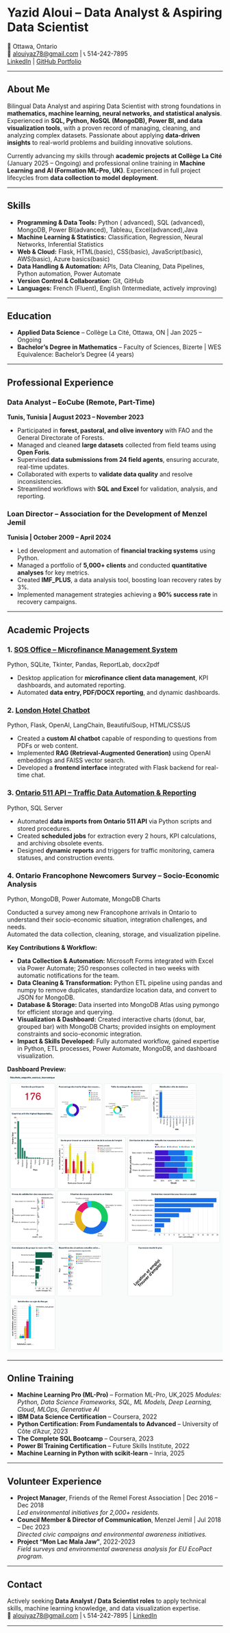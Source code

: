 # Yazid Aloui – Data Analyst & Aspiring Data Scientist

📍 Ottawa, Ontario  
📧 alouiyaz78@gmail.com | 📞 514-242-7895  
[LinkedIn](https://www.linkedin.com/in/yazidaloui/) | [GitHub Portfolio](https://github.com/alouiyaz78)

---

## About Me
Bilingual Data Analyst and aspiring Data Scientist with strong foundations in **mathematics, machine learning, neural networks, and statistical analysis**. Experienced in **SQL, Python, NoSQL (MongoDB), Power BI, and data visualization tools**, with a proven record of managing, cleaning, and analyzing complex datasets. Passionate about applying **data-driven insights** to real-world problems and building innovative solutions.

Currently advancing my skills through **academic projects at Collège La Cité** (January 2025 – Ongoing) and professional online training in **Machine Learning and AI (Formation ML-Pro, UK)**. Experienced in full project lifecycles from **data collection to model deployment**.

---

## Skills
- **Programming & Data Tools:** Python ( advanced), SQL (advanced), MongoDB, Power BI(advanced), Tableau, Excel(advanced),Java  
- **Machine Learning & Statistics:** Classification, Regression, Neural Networks, Inferential Statistics  
- **Web & Cloud:** Flask, HTML(basic), CSS(basic), JavaScript(basic), AWS(basic), Azure basics(basic)  
- **Data Handling & Automation:** APIs, Data Cleaning, Data Pipelines, Python automation, Power Automate  
- **Version Control & Collaboration:** Git, GitHub  
- **Languages:** French (Fluent), English (Intermediate, actively improving)  

---

## Education
- **Applied Data Science** – Collège La Cité, Ottawa, ON | Jan 2025 – Ongoing  
- **Bachelor’s Degree in Mathematics** – Faculty of Sciences, Bizerte | WES Equivalence: Bachelor’s Degree (4 years)  

---

## Professional Experience

### Data Analyst – EoCube (Remote, Part-Time)  
**Tunis, Tunisia | August 2023 – November 2023**  
- Participated in **forest, pastoral, and olive inventory** with FAO and the General Directorate of Forests.  
- Managed and cleaned **large datasets** collected from field teams using **Open Foris**.  
- Supervised **data submissions from 24 field agents**, ensuring accurate, real-time updates.  
- Collaborated with experts to **validate data quality** and resolve inconsistencies.  
- Streamlined workflows with **SQL and Excel** for validation, analysis, and reporting.  

### Loan Director – Association for the Development of Menzel Jemil  
**Tunisia | October 2009 – April 2024**  
- Led development and automation of **financial tracking systems** using Python.  
- Managed a portfolio of **5,000+ clients** and conducted **quantitative analyses** for key metrics.  
- Created **IMF_PLUS**, a data analysis tool, boosting loan recovery rates by 3%.  
- Implemented management strategies achieving a **90% success rate** in recovery campaigns.  

---

## Academic Projects 

### 1. [SOS Office – Microfinance Management System](https://github.com/alouiyaz78/SOS)  
Python, SQLite, Tkinter, Pandas, ReportLab, docx2pdf  
- Desktop application for **microfinance client data management**, KPI dashboards, and automated reporting.  
- Automated **data entry, PDF/DOCX reporting**, and dynamic dashboards.  

### 2. [London Hotel Chatbot](https://github.com/alouiyaz78/Chatbot)  
Python, Flask, OpenAI, LangChain, BeautifulSoup, HTML/CSS/JS  
- Created a **custom AI chatbot** capable of responding to questions from PDFs or web content.  
- Implemented **RAG (Retrieval-Augmented Generation)** using OpenAI embeddings and FAISS vector search.  
- Developed a **frontend interface** integrated with Flask backend for real-time chat.  

### 3. [Ontario 511 API – Traffic Data Automation & Reporting](https://github.com/alouiyaz78/Project_Ontario_511)  
Python, SQL Server  
- Automated **data imports from Ontario 511 API** via Python scripts and stored procedures.  
- Created **scheduled jobs** for extraction every 2 hours, KPI calculations, and archiving obsolete events.  
- Designed **dynamic reports** and triggers for traffic monitoring, camera statuses, and construction events.
### 4. Ontario Francophone Newcomers Survey – Socio-Economic Analysis
Python, MongoDB, Power Automate, MongoDB Charts

Conducted a survey among new Francophone arrivals in Ontario to understand their socio-economic situation, integration challenges, and needs.  
Automated the data collection, cleaning, storage, and visualization pipeline.

**Key Contributions & Workflow:**
- **Data Collection & Automation:** Microsoft Forms integrated with Excel via Power Automate; 250 responses collected in two weeks with automatic notifications for the team.
- **Data Cleaning & Transformation:** Python ETL pipeline using pandas and numpy to remove duplicates, standardize location data, and convert to JSON for MongoDB.
- **Database & Storage:** Data inserted into MongoDB Atlas using pymongo for efficient storage and querying.
- **Visualization & Dashboard:** Created interactive charts (donut, bar, grouped bar) with MongoDB Charts; provided insights on employment constraints and socio-economic integration.
- **Impact & Skills Developed:** Fully automated workflow, gained expertise in Python, ETL processes, Power Automate, MongoDB, and dashboard visualization.

**Dashboard Preview:**  
![Dashboard Preview](img/dashboard_preview.png) 

  

---

## Online Training
- **Machine Learning Pro (ML-Pro)** – Formation ML-Pro, UK,2025
  *Modules: Python, Data Science Frameworks, SQL, ML Models, Deep Learning, Cloud, MLOps, Generative AI*  
- **IBM Data Science Certification** – Coursera, 2022  
- **Python Certification: From Fundamentals to Advanced** – University of Côte d’Azur, 2023  
- **The Complete SQL Bootcamp** – Coursera, 2023  
- **Power BI Training Certification** – Future Skills Institute, 2022  
- **Machine Learning in Python with scikit-learn** – Inria, 2025  

---

## Volunteer Experience
- **Project Manager**, Friends of the Remel Forest Association | Dec 2016 – Dec 2018  
  *Led environmental initiatives for 2,000+ residents.*  
- **Council Member & Director of Communication**, Menzel Jemil | Jul 2018 – Dec 2023  
  *Directed civic campaigns and environmental awareness initiatives.*  
- **Project “Mon Lac Mala Jaw”**, 2022-2023  
  *Field surveys and environmental awareness analysis for EU EcoPact program.*  

---

## Contact
Actively seeking **Data Analyst / Data Scientist roles** to apply technical skills, machine learning knowledge, and data visualization expertise.  
📧 alouiyaz78@gmail.com | 📞 514-242-7895 | [LinkedIn](https://www.linkedin.com/in/yazidaloui/)  

---

